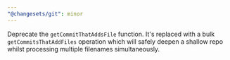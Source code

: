 ```yaml
---
"@changesets/git": minor
---
```


Deprecate the `getCommitThatAddsFile` function. It's replaced with a bulk `getCommitsThatAddFiles` operation which will safely deepen a
shallow repo whilst processing multiple filenames simultaneously.
